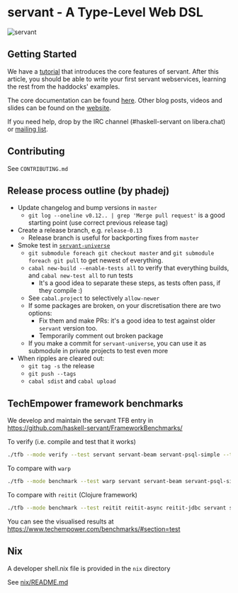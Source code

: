 # servant - A Type-Level Web DSL

![servant](https://raw.githubusercontent.com/haskell-servant/servant/master/servant.png)

## Getting Started

We have a [tutorial](http://docs.servant.dev/en/latest/tutorial/index.html) that
introduces the core features of servant. After this article, you should be able
to write your first servant webservices, learning the rest from the haddocks'
examples.

The core documentation can be found [here](http://docs.servant.dev/).
Other blog posts, videos and slides can be found on the
[website](http://www.servant.dev/).

If you need help, drop by the IRC channel (#haskell-servant on libera.chat) or [mailing
list](https://groups.google.com/forum/#!forum/haskell-servant).

## Contributing

See `CONTRIBUTING.md`

## Release process outline (by phadej)

- Update changelog and bump versions in `master`
    - `git log --oneline v0.12.. | grep 'Merge pull request'` is a good starting point (use correct previous release tag)
- Create a release branch, e.g. `release-0.13`
    - Release branch is useful for backporting fixes from `master`
- Smoke test in [`servant-universe`](https://github.com/phadej/servant-universe)
    - `git submodule foreach git checkout master` and `git submodule foreach git pull` to get newest of everything.
    - `cabal new-build --enable-tests all` to verify that everything builds, and `cabal new-test all` to run tests
        - It's a good idea to separate these steps, as tests often pass, if they compile :)
    - See `cabal.project` to selectively `allow-newer`
    - If some packages are broken, on your discretisation there are two options:
        - Fix them and make PRs: it's a good idea to test against older `servant` version too.
        - Temporarily comment out broken package
    - If you make a commit for `servant-universe`, you can use it as submodule in private projects to test even more
- When ripples are cleared out:
    - `git tag -s` the release
    - `git push --tags`
    - `cabal sdist` and `cabal upload`

## TechEmpower framework benchmarks

We develop and maintain the servant TFB entry in https://github.com/haskell-servant/FrameworkBenchmarks/

To verify (i.e. compile and test that it works)

```sh
./tfb --mode verify --test servant servant-beam servant-psql-simple --type json plaintext db fortune
```

To compare with  `warp`

```sh
./tfb --mode benchmark --test warp servant servant-beam servant-psql-simple --type json plaintext db fortune
```

To compare with `reitit` (Clojure framework)

```sh
./tfb --mode benchmark --test reitit reitit-async reitit-jdbc servant servant-beam servant-psql-simple --type json plaintext db fortune
```

You can see the visualised results at https://www.techempower.com/benchmarks/#section=test

## Nix

A developer shell.nix file is provided in the `nix` directory

See  [nix/README.md](nix/README.md)
